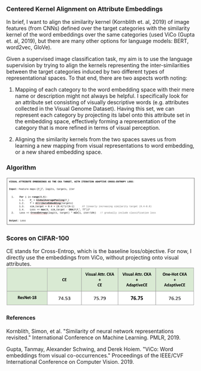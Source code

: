 ### Centered Kernel Alignment on Attribute Embeddings

In brief, I want to align the similarity kernel (Kornblith et. al, 2019) of image features (from CNNs) defined over the target categories with the similarity kernel of the word embeddings over the same categories (used ViCo (Gupta et. al, 2019), but there are many other options for language models: BERT, word2vec, GloVe). 

Given a supervised image classification task, my aim is to use the language supervision by trying to align the kernels representing the inter-similarities between the target categories induced by two different types of representational spaces. To that end, there are two aspects worth noting: 

1. Mapping of each category to the word embedding space with their mere name or description might not always be helpful. I specifically look for an attribute set consisting of visually descriptive words (e.g. attributes collected in the Visual Genome Dataset). Having this set, we can represent each category by projecting its label onto this attribute set in the embedding space, effectively forming a representation of the category that is more refined in terms of visual perception.

2. Aligning the similarity kernels from the two spaces saves us from learning a new mapping from visual representations to word embedding, or a new shared embedding space.

### Algorithm
![plot](./images/algo.png)

### Scores on CIFAR-100
CE stands for Cross-Entrop, which is the baseline loss/objective. For now, I directly use the embeddings from ViCo, without projecting onto visual attributes.
![plot](./images/score_table.png)



#### References

Kornblith, Simon, et al. "Similarity of neural network representations revisited." International Conference on Machine Learning. PMLR, 2019.

Gupta, Tanmay, Alexander Schwing, and Derek Hoiem. "ViCo: Word embeddings from visual co-occurrences." Proceedings of the IEEE/CVF International Conference on Computer Vision. 2019.











